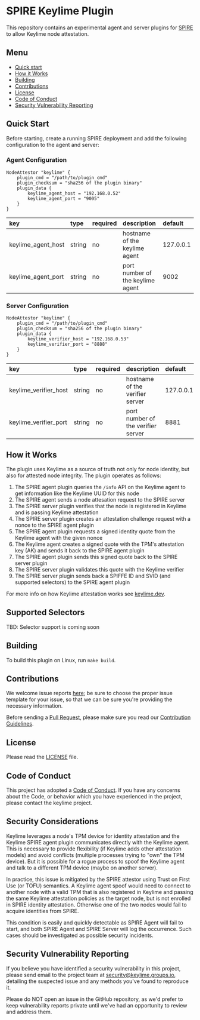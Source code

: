 # SPIRE Keylime Plugin

This repository contains an experimental agent and server plugins for [SPIRE](https://github.com/spiffe/spire) to allow Keylime node attestation.

## Menu

- [Quick start](#quick-start)
- [How it Works](#how-it-works)
- [Building](#building)
- [Contributions](#contributions)
- [License](#license)
- [Code of Conduct](#code-of-conduct)
- [Security Vulnerability Reporting](#security-vulnerability-reporting)

## Quick Start

Before starting, create a running SPIRE deployment and add the following configuration to the agent and server:

### Agent Configuration

```hcl
NodeAttestor "keylime" {
	plugin_cmd = "/path/to/plugin_cmd"
	plugin_checksum = "sha256 of the plugin binary"
	plugin_data {
        keylime_agent_host = "192.168.0.52"
        keylime_agent_port = "9005"
	}
}
```

| key | type | required | description | default |
|:----|:-----|:---------|:------------|:--------|
| keylime_agent_host | string | no | hostname of the keylime agent | 127.0.0.1 |
| keylime_agent_port | string | no | port number of the keylime agent | 9002 |

### Server Configuration

```hcl
NodeAttestor "keylime" {
	plugin_cmd = "/path/to/plugin_cmd"
	plugin_checksum = "sha256 of the plugin binary"
	plugin_data {
        keylime_verifier_host = "192.168.0.53"
        keylime_verifier_port = "8888"
	}
}
```

| key | type | required | description | default |
|:----|:-----|:---------|:------------|:--------|
| keylime_verifier_host | string | no | hostname of the verifier server | 127.0.0.1 |
| keylime_verifier_port | string | no | port number of the verifier server | 8881 |

## How it Works

The plugin uses Keylime as a source of truth not only for node identity, but also for attested node integrity. The plugin operates as follows:

1. The SPIRE agent plugin queries the `/info` API on the Keylime agent to get information like the Keylime UUID for this node
1. The SPIRE agent sends a node attesation request to the SPIRE server
1. The SPIRE server plugin verifies that the node is registered in Keylime and is passing Keylime attestation
1. The SPIRE server plugin creates an attestation challenge request with a nonce to the SPIRE agent plugin
1. The SPIRE agent plugin requests a signed identity quote from the Keylime agent with the given nonce
1. The Keylime agent creates a signed quote with the TPM's attestation key (AK) and sends it back to the SPIRE agent plugin
1. The SPIRE agent plugin sends this signed quote back to the SPIRE server plugin
1. The SPIRE server plugin validates this quote with the Keylime verifier
1. The SPIRE server plugin sends back a SPIFFE ID and SVID (and supported selectors) to the SPIRE agent plugin

For more info on how Keylime attestation works see [keylime.dev](keylime.dev).

## Supported Selectors

TBD: Selector support is coming soon

## Building

To build this plugin on Linux, run `make build`.

## Contributions

We welcome issue reports [here](../../issues); be sure to choose the proper issue template for your issue, so that we can be sure you're providing the necessary information.

Before sending a [Pull Request](../../pulls), please make sure you read our
[Contribution Guidelines](https://github.com/keylime/keylime/blob/master/CONTRIBUTING.md).

## License

Please read the [LICENSE](LICENSE) file.

## Code of Conduct

This project has adopted a [Code of Conduct](https://github.com/keylime/keylime/blob/master/CODE_OF_CONDUCT.md).
If you have any concerns about the Code, or behavior which you have experienced in the project, please
contact the keylime project.

## Security Considerations

Keylime leverages a node's TPM device for identity attestation and the Keylime SPIRE agent plugin communicates directly with the Keylime agent. This is necessary to provide flexibility (if Keylime adds other attestation models) and avoid conflicts (multiple processes trying to "own" the TPM device). But it is possible for a rogue process to spoof the Keylime agent and talk to a different TPM device (maybe on another server).

In practice, this issue is mitigated by the SPIRE attestor using Trust on First Use (or TOFU) semantics. A Keylime agent spoof would need to connect to another node with a valid TPM that is also registered in Keylime and passing the same Keylime attestation policies as the target node, but is not enrolled in SPIRE identity attestation. Otherwise one of the two nodes would fail to acquire identities from SPIRE.

This condition is easily and quickly detectable as SPIRE Agent will fail to start, and both SPIRE Agent and SPIRE Server will log the occurrence. Such cases should be investigated as possible security incidents.

## Security Vulnerability Reporting

If you believe you have identified a security vulnerability in this project, please send email to the project team at security@keylime.groups.io, detailing the suspected issue and any methods you've found to reproduce it.

Please do NOT open an issue in the GitHub repository, as we'd prefer to keep vulnerability reports private until we've had an opportunity to review and address them.
